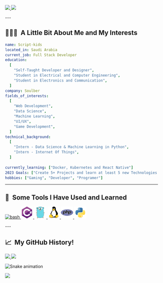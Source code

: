 




<a href="https://twitter.com/SCutullic">
  <img height="50" src="https://user-images.githubusercontent.com/46517096/166974271-91dfa250-d70b-4cb9-8707-f1bda1b708c3.png"/>
</a>
<a href="https://www.instagram.com/2cpe/">
  <img height="50" src="https://user-images.githubusercontent.com/46517096/166974368-9798f39f-1f46-499c-b14e-81f0a3f83a06.png"/>
</a>
</p>
<!-- <p align="center">
  <img src= "https://cdn.discordapp.com/attachments/953094137513656350/1102493202881183804/ezgif.com-gif-to-webp.webp">
</p> -->
---


<h2> 👨🏻‍💻 &nbsp;A Little Bit About Me and My Interests</h2>

```yaml
name: Script-kids
located_in: Saudi Arabia
current_job: Full Stack Developer
education:
  [
    "Self-Taught Developer and Designer",
    "Student in Electrical and Computer Engineering",
    "Student in Electronics and Communication",
  ]
company: Soulber
fields_of_interests:
  [
    "Web Development",
    "Data Science",
    "Machine Learning",
    "UI/UX",
    "Game Development",
  ]
technical_background:
  [
    "Intern - Data Science & Machine Learning in Python",
    "Intern - Internet Of Things",
  ]
  
currently_learning: ["Docker, Kubernetes and React Native"]
2023 Goals: ["Create 5+ Projects and learn at least 5 new Technologies."]
hobbies: ["Gaming", "Developer", "Programer"]
```
  
---  
  
<h2> 🚀 &nbsp;Some Tools I Have Used and Learned</h2>
<p align="center">
<p align="left"> <a href="https://www.gnu.org/software/bash/" target="_blank" rel="noreferrer"> <img src="https://www.vectorlogo.zone/logos/gnu_bash/gnu_bash-icon.svg" alt="bash" width="40" height="40"/> </a> <a href="https://www.w3schools.com/cs/" target="_blank" rel="noreferrer"> <img src="https://raw.githubusercontent.com/devicons/devicon/master/icons/csharp/csharp-original.svg" alt="csharp" width="40" height="40"/> </a> <a href="https://golang.org" target="_blank" rel="noreferrer"> <img src="https://raw.githubusercontent.com/devicons/devicon/master/icons/go/go-original.svg" alt="go" width="40" height="40"/> </a> <a href="https://www.linux.org/" target="_blank" rel="noreferrer"> <img src="https://raw.githubusercontent.com/devicons/devicon/master/icons/linux/linux-original.svg" alt="linux" width="40" height="40"/> </a> <a href="https://www.php.net" target="_blank" rel="noreferrer"> <img src="https://raw.githubusercontent.com/devicons/devicon/master/icons/php/php-original.svg" alt="php" width="40" height="40"/> </a> <a href="https://www.python.org" target="_blank" rel="noreferrer"> <img src="https://raw.githubusercontent.com/devicons/devicon/master/icons/python/python-original.svg" alt="python" width="40" height="40"/> </a> </p>
</p>
---

<h2> 📈 &nbsp;My GitHub History!</h2>
<a href="https://github.com/2cpe">
  <img height="180em" src="https://github-readme-stats.vercel.app/api?username=2cpe&theme=noctis_minimus&show_icons=true" />
  <img height="180em" src="https://github-readme-stats.vercel.app/api/top-langs/?username=2cpe&theme=noctis_minimus&layout=compact" />
</a>

![Snake animation]([https://github.com/thepiyushmalhotra/thepiyushmalhotra/blob/output/github-contribution-grid-snake.svg](https://raw.githubusercontent.com/Sutil/Sutil/2b2fad3bf54522bb30c8c170591fc68ff51b69e6/github-contribution-grid-snake2.svg))

<p align="left">
  <img src="https://capsule-render.vercel.app/api?type=waving&color=gradient&height=100&section=footer"/>
</p>
